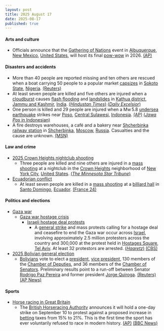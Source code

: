 ```yaml
---
layout: post
title: 2025 August 17
date: 2025-08-17
published: true
---
```



#### Arts and culture

* Officials announce that the [Gathering of Nations](https://en.wikipedia.org/wiki/Gathering_of_Nations "Gathering of Nations") event in [Albuquerque](https://en.wikipedia.org/wiki/Albuquerque "Albuquerque"), [New Mexico](https://en.wikipedia.org/wiki/New_Mexico "New Mexico"), [United States](https://en.wikipedia.org/wiki/United_States "United States"), will host its final [pow-wow](https://en.wikipedia.org/wiki/Pow-wow "Pow-wow") in 2026. [(AP)](https://apnews.com/article/gathering-of-nations-powwow-indigenous-native-american-f9d69ff3b3a62d08f7f2116aa5465c61)

#### Disasters and accidents

* More than 40 people are reported missing and ten others are rescued when a boat carrying 50 people to a popular market [capsizes](https://en.wikipedia.org/wiki/Capsizing "Capsizing") in [Sokoto State](https://en.wikipedia.org/wiki/Sokoto_State "Sokoto State"), [Nigeria](https://en.wikipedia.org/wiki/Nigeria "Nigeria"). [(Reuters)](https://www.reuters.com/world/africa/more-than-40-missing-nigeria-boat-accident-emergency-agency-says-2025-08-17/)
* At least seven people are killed and five others are injured when a [cloudburst](https://en.wikipedia.org/wiki/Cloudburst "Cloudburst") causes [flash flooding](https://en.wikipedia.org/wiki/Flash_flood "Flash flood") and [landslides](https://en.wikipedia.org/wiki/Landslide "Landslide") in [Kathua district](https://en.wikipedia.org/wiki/Kathua_district "Kathua district"), [Jammu and Kashmir](https://en.wikipedia.org/wiki/Jammu_and_Kashmir_%28union_territory%29 "Jammu and Kashmir (union territory)"), [India](https://en.wikipedia.org/wiki/India "India"). [(*Hindustan Times*)](https://www.hindustantimes.com/india-news/another-cloudburst-in-j-k-4-killed-in-kathua-101755401937851.html) [(*Daily Excelsior*)](https://www.dailyexcelsior.com/cloudburst-landslide-in-jammu-and-kashmirs-kathua-leaves-seven-dead/)
* One person is killed and 29 people are injured when a Mw 5.8 [undersea earthquake](https://en.wikipedia.org/wiki/Undersea_earthquake "Undersea earthquake") strikes near [Poso](https://en.wikipedia.org/wiki/Poso "Poso"), [Central Sulawesi](https://en.wikipedia.org/wiki/Central_Sulawesi "Central Sulawesi"), [Indonesia](https://en.wikipedia.org/wiki/Indonesia "Indonesia"). [(AP)](https://apnews.com/article/indonesia-earthquake-poso-sulawesi-c495c225c29d5862c91fba6f311718e9) [(*Jawa Pos* in Indonesian)](https://radarpalu.jawapos.com/sulteng/2606447113/satu-korban-gempa-poso-meninggal-dunia-diumumkan-pemerintah-desa-masani-lewat-pengeras-suara)
* A fire destroys warehouses, a café and a bakery near [Shcherbinka railway station](https://en.wikipedia.org/wiki/Shcherbinka_railway_station "Shcherbinka railway station") in [Shcherbinka](https://en.wikipedia.org/wiki/Shcherbinka "Shcherbinka"), [Moscow](https://en.wikipedia.org/wiki/Moscow "Moscow"), [Russia](https://en.wikipedia.org/wiki/Russia "Russia"). Casualties and the cause are unknown. [(MSN)](https://www.msn.com/en-ca/news/world/moscow-ablaze-massive-fire-engulfs-food-outlets-and-storage-facilities/ar-AA1KERxR?ocid=winp1taskbar&cvid=68a188bfbe6c4fe0b1730d4b9747520c&ei=7)

#### Law and crime

* [2025 Crown Heights nightclub shooting](https://en.wikipedia.org/wiki/2025_Crown_Heights_nightclub_shooting "2025 Crown Heights nightclub shooting")
  * Three people are killed and nine others are injured in a [mass shooting](https://en.wikipedia.org/wiki/Mass_shootings_in_the_United_States "Mass shootings in the United States") at a nightclub in the [Crown Heights](https://en.wikipedia.org/wiki/Crown_Heights "Crown Heights") neighborhood of [New York City](https://en.wikipedia.org/wiki/New_York_City "New York City"), [United States](https://en.wikipedia.org/wiki/United_States "United States"). [(*The Minnesota Star Tribune*)](https://www.startribune.com/three-killed-eight-injured-in-shooting-in-crowded-new-york-club-amid-record-low-gun-violence-year/601456442)
* [Ecuadorian conflict](https://en.wikipedia.org/wiki/Ecuadorian_conflict_%282024%E2%80%93present%29 "Ecuadorian conflict (2024–present)")
  * At least seven people are killed in a [mass shooting](https://en.wikipedia.org/wiki/Mass_shooting "Mass shooting") at a [billiard hall](https://en.wikipedia.org/wiki/Billiard_hall "Billiard hall") in [Santo Domingo](https://en.wikipedia.org/wiki/Santo_Domingo%2C_Ecuador "Santo Domingo, Ecuador"), [Ecuador](https://en.wikipedia.org/wiki/Ecuador "Ecuador"). [(France 24)](https://www.france24.com/en/live-news/20250817-seven-killed-in-latest-ecuador-pool-hall-shooting)

#### Politics and elections

* [Gaza war](https://en.wikipedia.org/wiki/Gaza_war "Gaza war")
  * [Gaza war hostage crisis](https://en.wikipedia.org/wiki/Gaza_war_hostage_crisis "Gaza war hostage crisis")
    * [Israeli hostage deal protests](https://en.wikipedia.org/wiki/Israeli_hostage_deal_protests "Israeli hostage deal protests")
      * A [general strike](https://en.wikipedia.org/wiki/General_strike "General strike") and mass protests calling for a hostage deal and ceasefire to end the Gaza war occur across [Israel](https://en.wikipedia.org/wiki/Israel "Israel"), involving approximately 2.5 million protesters across the country and 300,000 at the protest held in [Hostages Square](https://en.wikipedia.org/wiki/Hostages_Square "Hostages Square"), [Tel Aviv](https://en.wikipedia.org/wiki/Tel_Aviv "Tel Aviv"). At least 32 protestors are arrested. [(*Haaretz*)](https://www.haaretz.com/israel-news/2025-08-17/ty-article-live/netanyahu-says-he-would-agree-only-to-an-all-in-one-hostage-deal-all-our-conditions/00000198-b5a5-d4ef-a399-ffe77a6a0000?liveBlogItemId=1726059672#1726059672) [(CBS)](https://www.cbsnews.com/amp/news/protesters-israel-nationwide-strike-demand-ceasefire-release-hostages-gaza/)
* [2025 Bolivian general election](https://en.wikipedia.org/wiki/2025_Bolivian_general_election "2025 Bolivian general election")
  * [Bolivians](https://en.wikipedia.org/wiki/Bolivians "Bolivians") vote to elect a [president](https://en.wikipedia.org/wiki/President_of_Bolivia "President of Bolivia"), [vice president](https://en.wikipedia.org/wiki/Vice_President_of_Bolivia "Vice President of Bolivia"), 130 members of the [Chamber of Deputies](https://en.wikipedia.org/wiki/Chamber_of_Deputies_%28Bolivia%29 "Chamber of Deputies (Bolivia)"), and 36 members of the [Chamber of Senators](https://en.wikipedia.org/wiki/Chamber_of_Senators_%28Bolivia%29 "Chamber of Senators (Bolivia)"). Preliminary results point to a run-off between Senator [Rodrigo Paz Pereira](https://en.wikipedia.org/wiki/Rodrigo_Paz_Pereira "Rodrigo Paz Pereira") and former president [Jorge Quiroga](https://en.wikipedia.org/wiki/Jorge_Quiroga "Jorge Quiroga"). [(Reuters)](https://www.reuters.com/world/americas/bolivia-votes-support-left-wanes-inflation-is-top-mind-2025-08-17/) [(AP News)](https://apnews.com/article/bolivia-elections-right-wing-274e22ad9f493f60669a01615d3fef65)

#### Sports

* [Horse racing in Great Britain](https://en.wikipedia.org/wiki/Horse_racing_in_Great_Britain "Horse racing in Great Britain")
  * The [British Horseracing Authority](https://en.wikipedia.org/wiki/British_Horseracing_Authority "British Horseracing Authority") announces it will hold a one-day strike on September 10 to protest against a proposed increase in [betting](https://en.wikipedia.org/wiki/Betting_on_horse_racing "Betting on horse racing") taxes from 15% to 21%. This is the first time the sport has ever voluntarily refused to race in modern history. [(AP)](https://apnews.com/article/british-horseracing-strike-99b0c5066f5a572afdb142a498f3e0b8) [(BBC News)](https://www.bbc.com/sport/horse-racing/articles/c741xyn558ko)
